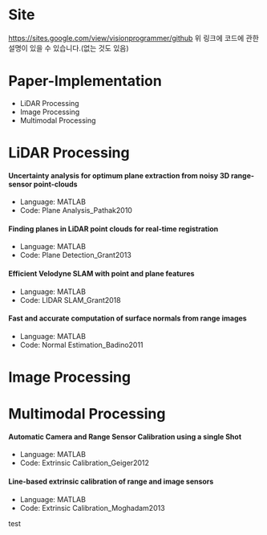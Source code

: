 # Site
https://sites.google.com/view/visionprogrammer/github
위 링크에 코드에 관한 설명이 있을 수 있습니다.(없는 것도 있음)

# Paper-Implementation
- LiDAR Processing
- Image Processing
- Multimodal Processing

# LiDAR Processing

#### Uncertainty analysis for optimum plane extraction from noisy 3D range-sensor point-clouds
- Language: MATLAB 
- Code: Plane Analysis_Pathak2010

#### Finding planes in LiDAR point clouds for real-time registration
- Language: MATLAB 
- Code: Plane Detection_Grant2013 
 
#### Efficient Velodyne SLAM with point and plane features
- Language: MATLAB
- Code: LIDAR SLAM_Grant2018
 
#### Fast and accurate computation of surface normals from range images
- Language: MATLAB
- Code: Normal Estimation_Badino2011
 
# Image Processing


# Multimodal Processing

#### Automatic Camera and Range Sensor Calibration using a single Shot
  - Language: MATLAB
  - Code: Extrinsic Calibration_Geiger2012

#### Line-based extrinsic calibration of range and image sensors
  - Language: MATLAB
  - Code: Extrinsic Calibration_Moghadam2013

test
